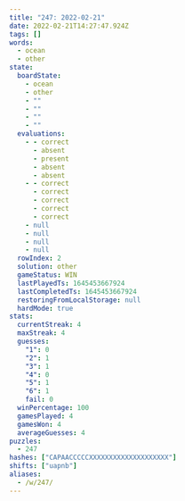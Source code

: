 ```yaml
---
title: "247: 2022-02-21"
date: 2022-02-21T14:27:47.924Z
tags: []
words:
  - ocean
  - other
state:
  boardState:
    - ocean
    - other
    - ""
    - ""
    - ""
    - ""
  evaluations:
    - - correct
      - absent
      - present
      - absent
      - absent
    - - correct
      - correct
      - correct
      - correct
      - correct
    - null
    - null
    - null
    - null
  rowIndex: 2
  solution: other
  gameStatus: WIN
  lastPlayedTs: 1645453667924
  lastCompletedTs: 1645453667924
  restoringFromLocalStorage: null
  hardMode: true
stats:
  currentStreak: 4
  maxStreak: 4
  guesses:
    "1": 0
    "2": 1
    "3": 1
    "4": 0
    "5": 1
    "6": 1
    fail: 0
  winPercentage: 100
  gamesPlayed: 4
  gamesWon: 4
  averageGuesses: 4
puzzles:
  - 247
hashes: ["CAPAACCCCCXXXXXXXXXXXXXXXXXXXX"]
shifts: ["uapnb"]
aliases:
  - /w/247/
---
```

<!-- more -->
